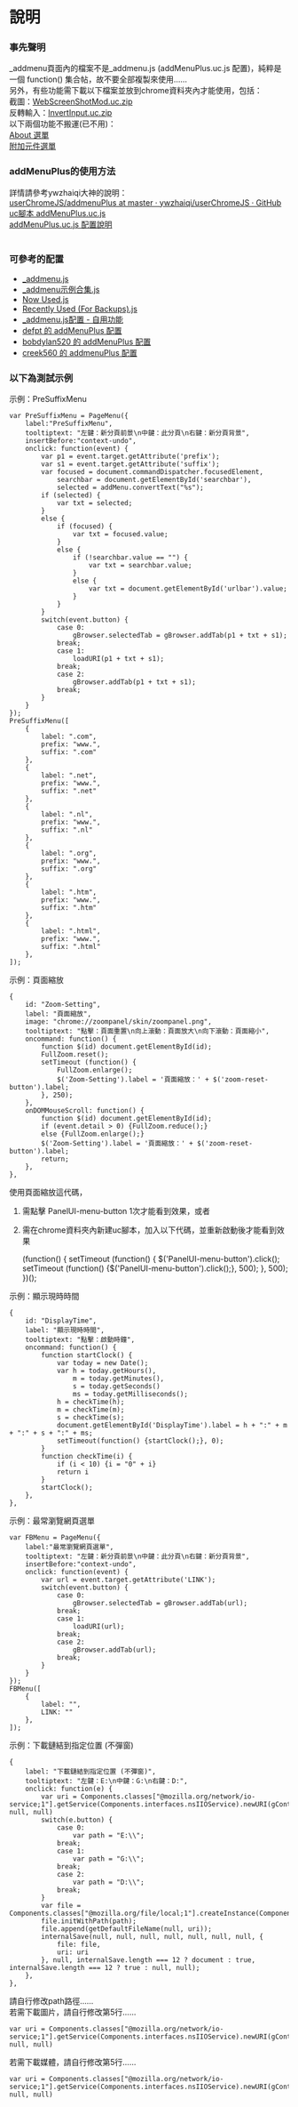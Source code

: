 說明
==========
### 事先聲明
_addmenu頁面內的檔案不是_addmenu.js (addMenuPlus.uc.js 配置)，純粹是一個 function() 集合帖，故不要全部複製來使用……<br>
另外，有些功能需下載以下檔案並放到chrome資料夾內才能使用，包括：<br>
截圖：<a href="http://g.mozest.com/attachment.php?aid=30568&k=e1d2830f15b6c45f80adf52639cd46bd&t=1403967622&fid=75&sid=5d46Px3xQ6Eni8tTMz4dCCirYDWhCqI%2FmzaUh8SmZj46kiU">WebScreenShotMod.uc.zip</a><br>
反轉輸入：<a href="http://g.mozest.com/attachment.php?aid=30789&k=3fdb521d46218c9439182930904df8a1&t=1403967378&fid=75&sid=2dbe933%2Bo8G42tL%2BgTVGOqZMnakcsAnjmdlqC72jQHavOzw">InvertInput.uc.zip</a><br>
以下兩個功能不搬運(已不用)：<br>
<a href="https://g.mozest.com/viewthread.php?tid=44436&page=1#pid311779" target="_blank">About 選單</a><br>
<a href="https://g.mozest.com/viewthread.php?tid=44436&page=1#pid312179" target="_blank">附加元件選單</a>

### addMenuPlus的使用方法
詳情請參考ywzhaiqi大神的說明：<br>
<a href="https://github.com/ywzhaiqi/userChromeJS/tree/master/addmenuPlus" target="_blank">userChromeJS/addmenuPlus at master · ywzhaiqi/userChromeJS · GitHub</a><br>
<a href="http://bbs.kafan.cn/thread-1554431-1-1.html" target="_blank">uc腳本 addMenuPlus.uc.js</a><br>
<a href="http://bbs.kafan.cn/forum.php?mod=viewthread&amp;tid=1576878&amp;page=1&amp;extra=#pid28788912" target="_blank">addMenuPlus.uc.js 配置說明</a><br>
<br>

### 可參考的配置
<ul>
<li><a href="https://github.com/ywzhaiqi/userChromeJS/blob/master/addmenuPlus/_addmenu.js" target="_blank">_addmenu.js</a></li>
<li><a href="https://github.com/ywzhaiqi/userChromeJS/blob/master/addmenuPlus/_addmenu%E7%A4%BA%E4%BE%8B%E5%90%88%E9%9B%86.js" target="_blank">_addmenu示例合集.js</a></li>
<li><a href="https://github.com/Drager-oos/userChrome/blob/master/Configuration/_addmenu/Now%20Used.js" target="_blank">Now Used.js</a><br></li>
<li><a href="https://github.com/Drager-oos/userChrome/blob/master/Configuration/_addmenu/Recently%20Used%20(For%20Backups).js" target="_blank">Recently Used (For Backups).js</a><br></li>
<li><a href="http://g.mozest.com/viewthread.php?tid=44436&amp;highlight=" target="_blank">_addmenu.js配置 - 自用功能</a></li>
<li><a href="https://github.com/defpt/userChromeJs/tree/master/addMenuPlus" target="_blank">defpt 的 addMenuPlus 配置</a></li>
<li><a href="http://bbs.kafan.cn/thread-1677811-1-1.html" target="_blank">bobdylan520 的 addMenuPlus 配置</a></li>
<li><a href="http://bbs.kafan.cn/thread-1682712-1-1.html" target="_blank">creek560 的 addmenuPlus 配置</a></li>
</ul>

### 以下為測試示例

示例：PreSuffixMenu

	var PreSuffixMenu = PageMenu({
		label:"PreSuffixMenu",
		tooltiptext: "左鍵：新分頁前景\n中鍵：此分頁\n右鍵：新分頁背景",
		insertBefore:"context-undo",
		onclick: function(event) {
			var p1 = event.target.getAttribute('prefix');
			var s1 = event.target.getAttribute('suffix');
			var focused = document.commandDispatcher.focusedElement,
				searchbar = document.getElementById('searchbar'),
				selected = addMenu.convertText("%s");
			if (selected) {
				var txt = selected;
			}
			else {
				if (focused) {
					var txt = focused.value;
				}
				else {
					if (!searchbar.value == "") {
						var txt = searchbar.value;
					}
					else {
						var txt = document.getElementById('urlbar').value;
					}
				}
			}
			switch(event.button) {
				case 0:
					gBrowser.selectedTab = gBrowser.addTab(p1 + txt + s1);
				break;
				case 1:
					loadURI(p1 + txt + s1);
				break;
				case 2:
					gBrowser.addTab(p1 + txt + s1);
				break;
			}
		}
	});
	PreSuffixMenu([
		{
			label: ".com",
			prefix: "www.",
			suffix: ".com"
		},
		{
			label: ".net",
			prefix: "www.",
			suffix: ".net"
		},
		{
			label: ".nl",
			prefix: "www.",
			suffix: ".nl"
		},
		{
			label: ".org",
			prefix: "www.",
			suffix: ".org"
		},
		{
			label: ".htm",
			prefix: "www.",
			suffix: ".htm"
		},
		{
			label: ".html",
			prefix: "www.",
			suffix: ".html"
		},
	]);

示例：頁面縮放

	{
		id: "Zoom-Setting",
		label: "頁面縮放",
		image: "chrome://zoompanel/skin/zoompanel.png",
		tooltiptext: "點擊：頁面重置\n向上滾動：頁面放大\n向下滾動：頁面縮小",
		oncommand: function() {
			function $(id) document.getElementById(id);
			FullZoom.reset();
			setTimeout (function() {
				FullZoom.enlarge();
				$('Zoom-Setting').label = '頁面縮放：' + $('zoom-reset-button').label;
			}, 250);
		},
		onDOMMouseScroll: function() {
			function $(id) document.getElementById(id);
			if (event.detail > 0) {FullZoom.reduce();}
			else {FullZoom.enlarge();}
			$('Zoom-Setting').label = '頁面縮放：' + $('zoom-reset-button').label;
			return;
		},
	},

使用頁面縮放這代碼，<br>
1. 需點擊 PanelUI-menu-button 1次才能看到效果，或者<br>
2. 需在chrome資料夾內新建uc腳本，加入以下代碼，並重新啟動後才能看到效果<br>

	(function() {
		setTimeout (function() {
			$('PanelUI-menu-button').click();
			setTimeout (function() {$('PanelUI-menu-button').click();}, 500);
		}, 500);
	})();

示例：顯示現時時間

	{
		id: "DisplayTime",
		label: "顯示現時時間",
		tooltiptext: "點擊：啟動時鐘",
		oncommand: function() {
			function startClock() {
				var today = new Date();
				var h = today.getHours(),
					m = today.getMinutes(),
					s = today.getSeconds()
					ms = today.getMilliseconds();
				h = checkTime(h);
				m = checkTime(m);
				s = checkTime(s);
				document.getElementById('DisplayTime').label = h + ":" + m + ":" + s + ":" + ms;
				setTimeout(function() {startClock();}, 0);
			}
			function checkTime(i) {
				if (i < 10) {i = "0" + i}
				return i
			}
			startClock();
		},
	},

示例：最常瀏覽網頁選單

	var FBMenu = PageMenu({
		label:"最常瀏覽網頁選單",
		tooltiptext: "左鍵：新分頁前景\n中鍵：此分頁\n右鍵：新分頁背景",
		insertBefore:"context-undo",
		onclick: function(event) {
			var url = event.target.getAttribute('LINK');
			switch(event.button) {
				case 0:
					gBrowser.selectedTab = gBrowser.addTab(url);
				break;
				case 1:
					loadURI(url);
				break;
				case 2:
					gBrowser.addTab(url);
				break;
			}
		}
	});
	FBMenu([
		{
			label: "",
			LINK: ""
		},
	]);

示例：下載鏈結到指定位置 (不彈窗)

	{
		label: "下載鏈結到指定位置 (不彈窗)",
		tooltiptext: "左鍵：E:\n中鍵：G:\n右鍵：D:",
		onclick: function(e) {
			var uri = Components.classes["@mozilla.org/network/io-service;1"].getService(Components.interfaces.nsIIOService).newURI(gContextMenu.linkURL, null, null)
			switch(e.button) {
				case 0:
					var path = "E:\\";
				break;
				case 1:
					var path = "G:\\";
				break;
				case 2:
					var path = "D:\\";
				break;
			}
			var file = Components.classes["@mozilla.org/file/local;1"].createInstance(Components.interfaces.nsILocalFile);
			file.initWithPath(path);
			file.append(getDefaultFileName(null, uri));
			internalSave(null, null, null, null, null, null, null, {
				file: file,
				uri: uri
			}, null, internalSave.length === 12 ? document : true, internalSave.length === 12 ? true : null, null);
		},
	},

請自行修改path路徑……<br>
若需下載圖片，請自行修改第5行……<br>

	var uri = Components.classes["@mozilla.org/network/io-service;1"].getService(Components.interfaces.nsIIOService).newURI(gContextMenu.imageURL, null, null)

若需下載媒體，請自行修改第5行……<br>

	var uri = Components.classes["@mozilla.org/network/io-service;1"].getService(Components.interfaces.nsIIOService).newURI(gContextMenu.mediaURL, null, null)
